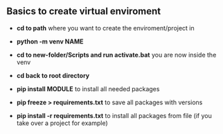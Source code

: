 ## Basics to create virtual enviroment

* **cd to path** where you want to create the enviroment/project in
* **python -m venv NAME**
* **cd to new-folder/Scripts and run activate.bat** you are now inside the venv
* **cd back to root directory**
* **pip install MODULE** to install all needed packages
* **pip freeze > requirements.txt** to save all packages with versions  

* **pip install -r requirements.txt** to install all packages from file (if you take over a project for example)
